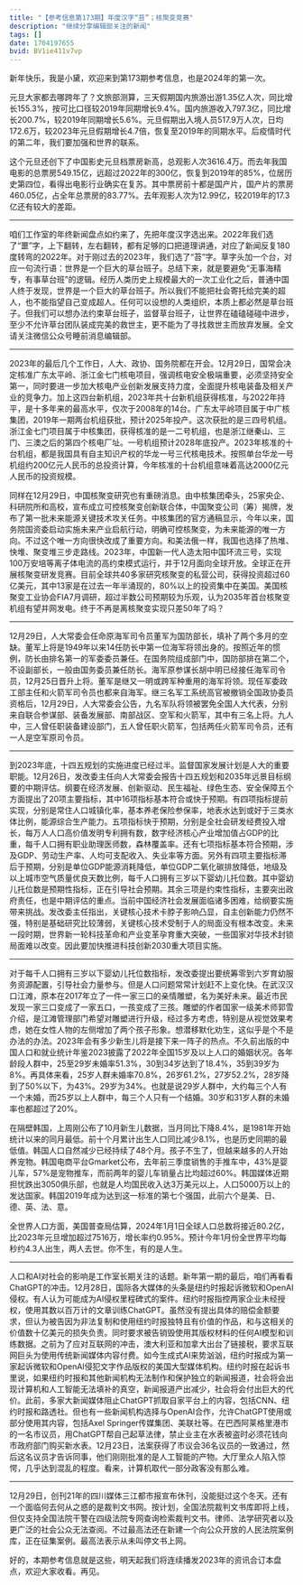 ```yaml
---
title: "【参考信息第173期】年度汉字“苔”；核聚变竞赛"
description: "继续分享编辑部关注的新闻"
tags: []
date: 1704197655
bvid: BV1ie411v7vp
---
```

新年快乐，我是小黛，欢迎来到第173期参考信息，也是2024年的第一次。

元旦大家都去哪跨年了？文旅部测算，三天假期国内旅游出游1.35亿人次，同比增长155.3%，按可比口径较2019年同期增长9.4%。国内旅游收入797.3亿，同比增长200.7%，较2019年同期增长5.6%。元旦假期出入境人员517.9万人次，日均172.6万，较2023年元旦假期增长4.7倍，恢复至2019年的同期水平。后疫情时代的第二年，我们要加强和世界的联系。

这个元旦还创下了中国影史元旦档票房新高，总观影人次3616.4万。而去年我国电影的总票房549.15亿，远超过2022年的300亿，恢复到2019年的85%，位居历史第四位，看得出电影行业确实在复苏。其中票房前十都是国产片，国产片的票房460.05亿，占全年总票房的83.77%。去年观影人次为12.99亿，较2019年的17.3亿还有较大的差距。

---

咱们工作室的年终新闻盘点如约来了，先把年度汉字选出来。2022年我们选了“噩”字，上下翻转，左右翻转，都有足够的口把道理讲通，对应了新闻反复180度转弯的2022年。对于刚过去的2023年，我们选了“苔”字。草字头加一个台，对应一句流行语：世界是一个巨大的草台班子。总结下来，就是要避免“无事海精专，有事草台班”的逻辑。经历人类历史上规模最大的一次工业化之后，普通中国人终于发现，世界是一个巨大的草台班子。所以我们不能把社会寄托给完美的超人，也不能指望自己变成超人。任何可以设想的人类组织，本质上都必然是草台班子。但我们可以想办法约束草台班子，监督草台班子，让世界在磕磕碰碰中进步，至少不允许草台团队装成完美的救世主，更不能为了寻找救世主而放弃发展。全文请关注微信公众号睡前消息编辑部。

---

2023年的最后几个工作日，人大、政协、国务院都在开会。12月29日，国常会决定核准广东太平岭、浙江金七门核电项目，强调核电安全极端重要，必须坚持安全第一，同时要进一步加大核电产业创新发展支持力度，全面提升核电装备及相关产业的竞争力。加上这四台新机组，2023年共十台新机组获得核准，与2022年持平，是十多年来的最高水平，仅次于2008年的14台。广东太平岭项目属于中广核集团，2019年一期两台机组获批，预计2025年投产。这次获批的是三四号机组。浙江金七门项目属于中核集团，获得核准的是一二号机组，也是浙江继秦山、三门、三澳之后的第四个核电厂址。一号机组预计2028年底投产。2023年核准的十台机组，都是我国具有自主知识产权的华龙一号三代核电技术。按照单台华龙一号机组约200亿元人民币的总投资计算，今年核准的十台机组意味着高达2000亿元人民币的投资规模。

同样在12月29日，中国核聚变研究也有重磅消息。由中核集团牵头，25家央企、科研院所和高校，宣布成立可控核聚变创新联合体，中国聚变公司（筹）揭牌，发布了第一批未来能源关键技术攻关任务。中核集团的官方通稿显示，今年以来，国务院国资委启动实施未来产业启航行动，明确可控核聚变，为未来能源的唯一方向。不过这个唯一方向很快改成了重要方向。和美法俄一样，我国也选择了热堆、快堆、聚变堆三步走路线。2023年，中国新一代人造太阳中国环流三号，实现100万安培等离子体电流的高约束模式运行，并于12月面向全球开放。全球正在开展核聚变研发竞赛。目前全球共40多家研究核聚变的私营公司，获得投资超过60亿美元，其中13家是在过去一年半涌现的，80%以上的投资集中在美国。美国核聚变工业协会FIA7月调研，超过半数公司预期较为乐观，认为2035年首台核聚变机组有望并网发电。终于不再是离核聚变实现只差50年了吗？


---

12月29日，人大常委会任命原海军司令员董军为国防部长，填补了两个多月的空缺。董军上将是1949年以来14任防长中第一位海军将领出身的。按照近年的惯例，防长由排名第一的军委委员兼任。在国务院组成部门中，国防部排在第二个，不设副部长，一般由国务委员兼任防长。海军原参谋长胡中明已经接任海军司令员，12月25日晋升上将。董军是继又一明或跨军种重用的海军将领。现任军委政工部主任和火箭军司令员也都来自海军。继三名军工系统高官被撤销全国政协委员资格后，12月29日，人大常委会公告，九名军队将领被罢免全国人大代表，分别来自联合参谋部、装备发展部、南部战区、空军和火箭军，其中有三名上将。九人中，三人曾任职装备建设部门，五人曾任职火箭军，包括两任火箭军司令员，还有一人是空军原司令员。

---

到2023年底，十四五规划的实施进度已经过半。监督国家发展计划是人大的重要职能。12月26日，发改委主任向人大常委会报告十四五规划和2035年远景目标纲要的中期评估。纲要在经济发展、创新驱动、民生福祉、绿色生态、安全保障五个方面提出了20项主要指标，其中16项指标基本符合或快于预期。有四项指标提前实现，分别是常住人口城镇化率，基本养老保险参保率，地表水达到或好于三类水体比例，能源综合生产能力。五项指标快于预期，分别是全社会研发经费投入增长，每万人人口高价值发明专利拥有数，数字经济核心产业增加值占GDP的比重，每千人口拥有职业助理医师数，森林覆盖率。还有七项指标基本符合预期，涉及GDP、劳动生产率、人均可支配收入、失业率等方面。另外有四项主要指标滞后于预期，分别是单位GDP能源消耗降低，单位GDP二氧化碳排放降低，地级及以上城市空气质量优良天数比例，每千人口拥有三岁以下婴幼儿托位数。其中婴幼儿托位数是预期性指标，正在引导社会预期。其余三项是约束性指标，主要突出政府责任，也是中期评估的重点。当前中国经济社会发展面临诸多困难，给纲要实施带来挑战。发改委主任指出，关键核心技术卡脖子影响凸显，自主创新能力仍然不强，特别是基础研究比较薄弱，关键核心技术受制于人的局面没有根本改变。未来一段时期，世界新一轮科技革命和产业变革孕育重大突破，一些国家对华技术封锁局面难以改变。因此要加快推进科技创新2030重大项目实施。

---

对于每千人口拥有三岁以下婴幼儿托位数指标，发改委提出要统筹零到六岁育幼服务资源配置，引导社会力量参与。但是人口问题常常计划赶不上变化快。在武汉汉口江滩，原本在2017年立了一件一家三口的亲情雕塑，名为美好未来。最近市民发现一家三口变成了一家五口，一孩变成了三孩。雕塑的作者国家一级美术师郭雪介绍，是江滩管理部门希望对雕塑进行升级，经过多方考虑，特别是从视觉效果考虑，她在女性人物的左侧增加了两个孩子形象。想潜移默化劝生，这似乎是个不是办法的办法。2023年会有多少新生儿将是接下来一阵子的热点。不久前出版的中国人口和就业统计年鉴2023披露了2022年全国15岁及以上人口的婚姻状况。各年龄段人群中，25至29岁未婚率51.3%，30到34岁达到了18.4%，35到39岁为8%。再具体来看，25岁人群未婚率70.8%，26岁61.2%，27岁52.2%，28岁降到了50%以下，为43%。29岁为34%。也就是说29岁人群中，大约每三个人有一个未婚，而25岁以上人群中，每三个人只有一个结婚。30岁和31岁人群的未婚率也都超过了20%。

在隔壁韩国，上周刚公布了10月新生儿数据，当月同比下降8.4%，是1981年开始统计以来的同月最低。前十个月累计出生人口同比减少8.1%，也是历史同期的最低值。韩国人口自然减少已经持续了48个月。孩子不生了，但越来越多的人开始养宠物。韩国电商平台Gmarket公布，去年前三季度销售的手推车中，43%是婴儿车，57%是宠物推车，而前两年的婴儿车销量占比均超过60%。韩国媒体近期担忧跌出3050俱乐部，也就是人均国民收入达3万美元以上，人口5000万以上的发达国家。韩国2019年成为达到这一标准的第七个强国，此前六个是美、日、德、英、法、意。

全世界人口方面，美国普查局估算，2024年1月1日全球人口总数将接近80.2亿，比2023年元旦增加超过7516万，增长率约0.95%。预计今年1月份全世界平均每秒约4.3人出生，两人去世。你不生，有的是人生。

---

人口和AI对社会的影响是工作室长期关注的话题。新年第一期的最后，咱们再看看ChatGPT的冲击。12月28日，国际各大媒体的头条是纽约时报起诉微软和OpenAI侵权。有人认为可能成为AI侵权里程碑式的案件。纽约时报指控两家企业未经授权，使用其数以百万计的文章训练ChatGPT。虽然没有提出具体的赔偿金额要求，但认为被告因为非法复制和使用纽约时报独特且有价值的作品，和与这相关的价值数十亿美元的损失负责。同时要求被告销毁使用其版权材料的任何AI模型和训练数据。之前为了应对互联网的冲击，澳大利亚和加拿大出台了链接税，要求互联网巨头为使用传统新闻媒体内容付费。如今生成式AI来势汹汹，纽约时报成为第一家起诉微软和OpenAI侵犯文字作品版权的美国大型媒体机构。纽约时报在起诉书里说，如果纽约时报和其他新闻机构无法制作和保护独立的新闻报道，社会将会出现计算机和人工智能无法填补的真空，新闻报道产出减少，社会将会付出巨大的代价。此前，多家大新闻媒体阻止ChatGPT抓取自家平台上的内容，包括CNN、纽约时报和路透社。但也有一些新闻机构选择与OpenAI合作，允许ChatGPT使用或部分使用其内容，包括Axel Springer传媒集团、美联社等。在巴西阿莱格里港市的一名市议员，用ChatGPT帮自己起草法律，禁止业主在水表被盗时必须花钱向市政府部门购买新水表。12月23日，法案获得了市议会36名议员的一致通过，然后这名议员才告诉同事，他们刚刚批准的是人工智能的产物。大厅里众人陷入惊愕，几乎达到混乱的程度。看来，计算机取代一部分政客没有那么难。

---

12月29日，创刊21年的四川媒体三江都市报宣布休刊，没能挺过这个冬天。还有一个面临何去何从之惑的是裁判文书网。按计划，全国法院裁判文书库即将上线，但仅支持全国法院干警在四级法院专网查询检索裁判文书。律师、法学研究者以及更广泛的社会公众无法查阅。不过最高法还在新建一个向公众开放的人民法院案例库，正在征集案例。最高法表示从未叫停文书上网。

好的，本期参考信息就是这些，明天起我们将连续播发2023年的资讯合订本盘点，欢迎大家收看。再见。

